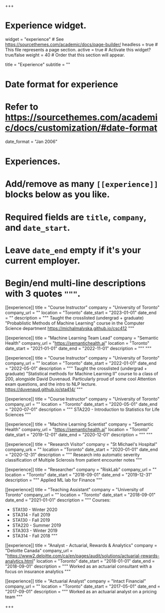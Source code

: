 +++
# Experience widget.
widget = "experience"  # See https://sourcethemes.com/academic/docs/page-builder/
headless = true  # This file represents a page section.
active = true  # Activate this widget? true/false
weight = 40  # Order that this section will appear.

title = "Experience"
subtitle = ""

# Date format for experience
#   Refer to https://sourcethemes.com/academic/docs/customization/#date-format
date_format = "Jan 2006"

# Experiences.
#   Add/remove as many `[[experience]]` blocks below as you like.
#   Required fields are `title`, `company`, and `date_start`.
#   Leave `date_end` empty if it's your current employer.
#   Begin/end multi-line descriptions with 3 quotes `"""`.

[[experience]]
  title = "Course Instructor"
  company = "University of Toronto"
  company_url = ""
  location = "Toronto"
  date_start = "2023-01-01"
  date_end = ""
  description = """
  Taught the crosslisted (undergrad + graduate) "Probablistic Methods of Machine Learning" course in the Computer Science department
  https://michalmalyska.github.io/csc412
  """

[[experience]]
  title = "Machine Learning Team Lead"
  company = "Semantic Health"
  company_url = "https://semantichealth.ai"
  location = "Toronto"
  date_start = "2021-01-01"
  date_end = "2022-11-01"
  description = """
  """

[[experience]]
  title = "Course Instructor"
  company = "University of Toronto"
  company_url = ""
  location = "Toronto"
  date_start = "2022-01-01"
  date_end = "2022-05-01"
  description = """
  Taught the crosslisted (undergrad + graduate) "Statistical methods for Machine Learning II" course to a class of 200, alongside David Duvenaud. 
  Particularly proud of some cool Attention exam questions, and the intro to NLP lecture.
  https://duvenaud.github.io/sta414/
  """

[[experience]]
  title = "Course Instructor"
  company = "University of Toronto"
  company_url = ""
  location = "Toronto"
  date_start = "2020-05-01"
  date_end = "2020-07-01"
  description = """
  STA220 - Introduction to Statistics for Life Sciences
  """

[[experience]]
  title = "Machine Learning Scientist"
  company = "Semantic Health"
  company_url = "https://semantichealth.ai"
  location = "Toronto"
  date_start = "2019-12-01"
  date_end = "2020-12-01"
  description = """
  """

[[experience]]
  title = "Research Visitor"
  company = "St Michael's Hospital"
  company_urk = ""
  location = "Toronto"
  date_start = "2020-01-01"
  date_end = "2020-12-31"
  description = """
  Research into automatic severity classification of Multiple Sclerosis from patient encounter notes
  """

[[experience]]
  title = "Researcher"
  company = "RiskLab"
  company_url = ""
  location = "Toronto"
  date_start = "2018-09-01"
  date_end = "2019-12-31"
  description = """
  Applied ML lab for Finance
  """

[[experience]]
  title = "Teaching Assistant"
  company = "University of Toronto"
  company_url = ""
  location = "Toronto"
  date_start = "2018-09-01"
  date_end = "2021-01-01"
  description = """
  Courses:

  * STA130 - Winter 2020
  * STA314 - Fall 2019
  * STA130 - Fall 2019
  * STA220 - Summer 2019
  * STA303 - Winter 2019
  * STA314 - Fall 2018
  """

[[experience]]
  title = "Analyst - Actuarial, Rewards & Analytics"
  company = "Deloitte Canada"
  company_url = "https://www2.deloitte.com/ca/en/pages/audit/solutions/actuarial-rewards-analytics.html"
  location = "Toronto"
  date_start = "2018-01-01"
  date_end = "2018-09-01"
  description = """
  Worked as an actuarial consultant with a focus on insurance analytics
  """

[[experience]]
  title = "Actuarial Analyst"
  company = "Intact Financial"
  company_url = ""
  location = "Toronto"
  date_start = "2017-05-01"
  date_end = "2017-09-01"
  description = """
  Worked as an actuarial analyst on a pricing team
  """


+++
